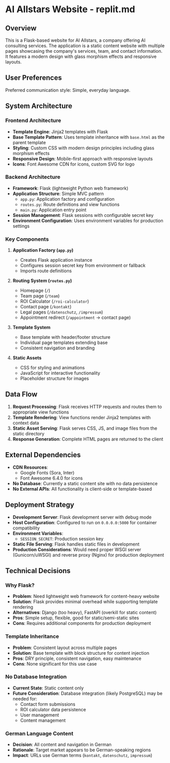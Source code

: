 # AI Allstars Website - replit.md

## Overview

This is a Flask-based website for AI Allstars, a company offering AI consulting services. The application is a static content website with multiple pages showcasing the company's services, team, and contact information. It features a modern design with glass morphism effects and responsive layouts.

## User Preferences

Preferred communication style: Simple, everyday language.

## System Architecture

### Frontend Architecture
- **Template Engine**: Jinja2 templates with Flask
- **Base Template Pattern**: Uses template inheritance with `base.html` as the parent template
- **Styling**: Custom CSS with modern design principles including glass morphism effects
- **Responsive Design**: Mobile-first approach with responsive layouts
- **Icons**: Font Awesome CDN for icons, custom SVG for logo

### Backend Architecture
- **Framework**: Flask (lightweight Python web framework)
- **Application Structure**: Simple MVC pattern
  - `app.py`: Application factory and configuration
  - `routes.py`: Route definitions and view functions
  - `main.py`: Application entry point
- **Session Management**: Flask sessions with configurable secret key
- **Environment Configuration**: Uses environment variables for production settings

### Key Components

1. **Application Factory (`app.py`)**
   - Creates Flask application instance
   - Configures session secret key from environment or fallback
   - Imports route definitions

2. **Routing System (`routes.py`)**
   - Homepage (`/`)
   - Team page (`/team`)
   - ROI Calculator (`/roi-calculator`)
   - Contact page (`/kontakt`)
   - Legal pages (`/datenschutz`, `/impressum`)
   - Appointment redirect (`/appointment` → contact page)

3. **Template System**
   - Base template with header/footer structure
   - Individual page templates extending base
   - Consistent navigation and branding

4. **Static Assets**
   - CSS for styling and animations
   - JavaScript for interactive functionality
   - Placeholder structure for images

## Data Flow

1. **Request Processing**: Flask receives HTTP requests and routes them to appropriate view functions
2. **Template Rendering**: View functions render Jinja2 templates with context data
3. **Static Asset Serving**: Flask serves CSS, JS, and image files from the static directory
4. **Response Generation**: Complete HTML pages are returned to the client

## External Dependencies

- **CDN Resources**:
  - Google Fonts (Sora, Inter)
  - Font Awesome 6.4.0 for icons
- **No Database**: Currently a static content site with no data persistence
- **No External APIs**: All functionality is client-side or template-based

## Deployment Strategy

- **Development Server**: Flask development server with debug mode
- **Host Configuration**: Configured to run on `0.0.0.0:5000` for container compatibility
- **Environment Variables**: 
  - `SESSION_SECRET`: Production session key
- **Static File Serving**: Flask handles static files in development
- **Production Considerations**: Would need proper WSGI server (Gunicorn/uWSGI) and reverse proxy (Nginx) for production deployment

## Technical Decisions

### Why Flask?
- **Problem**: Need lightweight web framework for content-heavy website
- **Solution**: Flask provides minimal overhead while supporting template rendering
- **Alternatives**: Django (too heavy), FastAPI (overkill for static content)
- **Pros**: Simple setup, flexible, good for static/semi-static sites
- **Cons**: Requires additional components for production deployment

### Template Inheritance
- **Problem**: Consistent layout across multiple pages
- **Solution**: Base template with block structure for content injection
- **Pros**: DRY principle, consistent navigation, easy maintenance
- **Cons**: None significant for this use case

### No Database Integration
- **Current State**: Static content only
- **Future Consideration**: Database integration (likely PostgreSQL) may be needed for:
  - Contact form submissions
  - ROI calculator data persistence
  - User management
  - Content management

### German Language Content
- **Decision**: All content and navigation in German
- **Rationale**: Target market appears to be German-speaking regions
- **Impact**: URLs use German terms (`kontakt`, `datenschutz`, `impressum`)